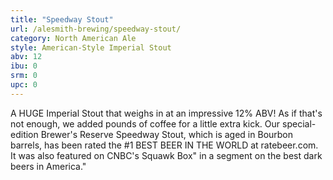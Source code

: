 ```yaml
---
title: "Speedway Stout"
url: /alesmith-brewing/speedway-stout/
category: North American Ale
style: American-Style Imperial Stout
abv: 12
ibu: 0
srm: 0
upc: 0
---
```

A HUGE Imperial Stout that weighs in at an impressive 12% ABV! As if that's not enough, we added pounds of coffee for a little extra kick. Our special-edition Brewer's Reserve Speedway Stout, which is aged in Bourbon barrels, has been rated the #1 BEST BEER IN THE WORLD at ratebeer.com. It was also featured on CNBC's Squawk Box" in a segment on the best dark beers in America."
